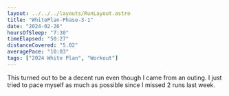 ```yaml
---
layout: ../../../layouts/RunLayout.astro
title: "WhitePlan-Phase-3-1"
date: "2024-02-26"
hoursOfSleep: "7:30"
timeElapsed: "50:27"
distanceCovered: "5.02"
averagePace: "10:03"
tags: ["2024 White Plan", "Workout"]
---
```


This turned out to be a decent run even though I came from an outing. I just tried to pace myself as much as possible since I missed 2 runs last week.
